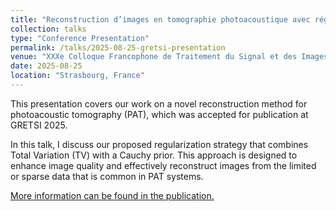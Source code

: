 ```yaml
---
title: "Reconstruction d’images en tomographie photoacoustique avec régularisation combinée variation totale - Cauchy"
collection: talks
type: "Conference Presentation"
permalink: /talks/2025-08-25-gretsi-presentation
venue: "XXXe Colloque Francophone de Traitement du Signal et des Images (GRETSI 2025)"
date: 2025-08-25
location: "Strasbourg, France"
---
```


This presentation covers our work on a novel reconstruction method for photoacoustic tomography (PAT), which was accepted for publication at GRETSI 2025.

In this talk, I discuss our proposed regularization strategy that combines Total Variation (TV) with a Cauchy prior. This approach is designed to enhance image quality and effectively reconstruct images from the limited or sparse data that is common in PAT systems.

[More information can be found in the publication.](/publication/2025-08-25-photoacoustic-reconstruction)